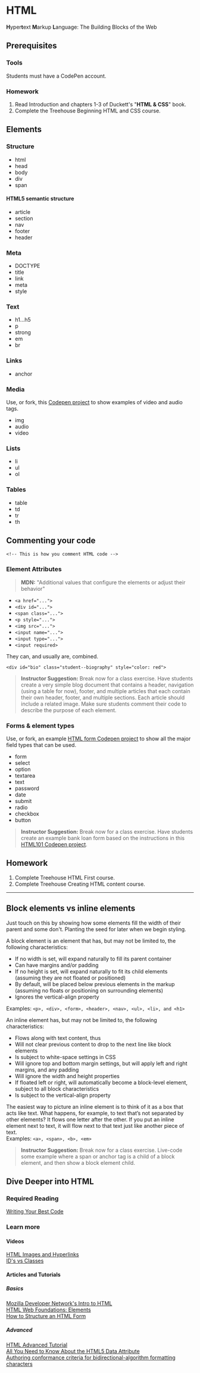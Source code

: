 # HTML

**H**yper**t**ext **M**arkup **L**anguage: The Building Blocks of the Web

## Prerequisites

### Tools

Students must have a CodePen account.

### Homework
1. Read Introduction and chapters 1-3 of Duckett's "**HTML & CSS**" book.  
2.  Complete the Treehouse Beginning HTML and CSS course.

## Elements

### Structure
  + html
  + head
  + body
  + div
  + span

#### HTML5 semantic structure
  + article
  + section
  + nav
  + footer
  + header

### Meta
  + DOCTYPE
  + title
  + link
  + meta
  + style
 
### Text
  + h1...h5
  + p
  + strong
  + em
  + br

### Links
  + anchor

### Media

Use, or fork, this [Codepen project](http://codepen.io/chortlehoort/pen/qdoKqr) to show examples of video and audio tags.

  + img
  + audio
  + video

### Lists
  + li
  + ul
  + ol

### Tables
  + table
  + td
  + tr
  + th

## Commenting your code

`<!-- This is how you comment HTML code -->`

### Element Attributes
> **MDN:** "Additional values that configure the elements or adjust their behavior"

+ `<a href="...">`
+ `<div id="...">`
+ `<span class="...">`
+ `<p style="...">`
+ `<img src="...">`
+ `<input name="...">`
+ `<input type="...">`
+ `<input required>`

They can, and usually are, combined.

`<div id="bio" class="student--biography" style="color: red">`

> **Instructor Suggestion:** 
> Break now for a class exercise. Have students create a very simple blog document that contains a header, navigation (using a table for now), footer, and multiple articles that each contain their own header, footer, and multiple sections. Each article should include a related image. Make sure students comment their code to describe the purpose of each element.

### Forms & element types

Use, or fork, an example [HTML form Codepen project](http://codepen.io/chortlehoort/pen/ogpVZq) to show all the major field types that can be used.

  + form
  + select
  + option
  + textarea
  + text
  + password
  + date
  + submit
  + radio
  + checkbox
  + button

> **Instructor Suggestion:** 
> Break now for a class exercise. Have students create an example bank loan form based on the instructions in this [HTML101 Codepen project](http://codepen.io/chortlehoort/pen/XbEqLW).

## Homework

1. Complete Treehouse HTML First course.
1. Complete Treehouse Creating HTML content course.

---

## Block elements vs inline elements  
Just touch on this by showing how some elements fill the width of their parent and some don't. Planting the seed for later when we begin styling.

A block element is an element that has, but may not be limited to, the following characteristics:

+ If no width is set, will expand naturally to fill its parent container
+ Can have margins and/or padding
+ If no height is set, will expand naturally to fit its child elements (assuming they are not floated or positioned)
+ By default, will be placed below previous elements in the markup (assuming no floats or positioning on surrounding elements)
+ Ignores the vertical-align property  

Examples: `<p>, <div>, <form>, <header>, <nav>, <ul>, <li>, and <h1>`

An inline element has, but may not be limited to, the following characteristics:

+ Flows along with text content, thus
+ Will not clear previous content to drop to the next line like block elements
+ Is subject to white-space settings in CSS
+ Will ignore top and bottom margin settings, but will apply left and right margins, and any padding
+ Will ignore the width and height properties
+ If floated left or right, will automatically become a block-level element, subject to all block characteristics
+ Is subject to the vertical-align property

The easiest way to picture an inline element is to think of it as a box that acts like text. What happens, for example, to text that’s not separated by other elements? It flows one letter after the other. If you put an inline element next to text, it will flow next to that text just like another piece of text.  
Examples: `<a>, <span>, <b>, <em>`


> **Instructor Suggestion:** 
> Break now for a class exercise. Live-code some example where a span or anchor tag is a child of a block element, and then show a block element child.


## Dive Deeper into HTML

### Required Reading

[Writing Your Best Code](http://learn.shayhowe.com/html-css/writing-your-best-code/)

### Learn more 

#### Videos
[HTML Images and Hyperlinks](https://www.youtube.com/watch?v=CGSdK7FI9MY)  
[ID's vs Classes](https://www.youtube.com/watch?v=9UNmumTYuq8) 

#### Articles and Tutorials

##### Basics
[Mozilla Developer Network's Intro to HTML](https://developer.mozilla.org/en-US/docs/Web/Guide/HTML/Introduction)  
[HTML Web Foundations: Elements](http://www.sitepoint.com/web-foundations/elements/)  
[How to Structure an HTML Form](https://developer.mozilla.org/en-US/docs/Web/Guide/HTML/Forms/How_to_structure_an_HTML_form)

##### Advanced
[HTML Advanced Tutorial](http://htmldog.com/guides/html/advanced/)  
[All You Need to Know About the HTML5 Data Attribute ](http://webdesign.tutsplus.com/tutorials/all-you-need-to-know-about-the-html5-data-attribute--webdesign-9642)  
[Authoring conformance criteria for bidirectional-algorithm formatting characters](http://www.echoecho.com/htmlframes.htm)
